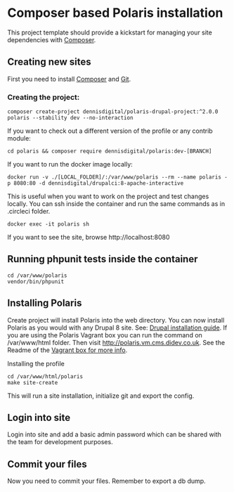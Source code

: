 # Composer based Polaris installation

This project template should provide a kickstart for managing your site dependencies with [Composer](https://getcomposer.org/).

## Creating new sites

First you need to install [Composer](https://getcomposer.org/doc/00-intro.md#installation-linux-unix-osx) and [Git](https://git-scm.com).

### Creating the project:

```
composer create-project dennisdigital/polaris-drupal-project:^2.0.0 polaris --stability dev --no-interaction
```

If you want to check out a different version of the profile or any contrib module:

```
cd polaris && composer require dennisdigital/polaris:dev-[BRANCH]
```

If you want to run the docker image locally:

```
docker run -v ./[LOCAL_FOLDER]/:/var/www/polaris --rm --name polaris -p 8080:80 -d dennisdigital/drupalci:8-apache-interactive
```
This is useful when you want to work on the project and test changes locally. You can ssh inside the container and run the same commands
as in .circleci folder.

```
docker exec -it polaris sh
```

If you want to see the site, browse http://localhost:8080

## Running phpunit tests inside the container
```
cd /var/www/polaris
vendor/bin/phpunit
```

## Installing Polaris

Create project will install Polaris into the web directory. You can now install Polaris as you would with any Drupal 8 site. See: [Drupal installation guide](https://www.drupal.org/node/1839310).
If you are using the Polaris Vagrant box you can run the command on /var/www/html folder. Then visit http://polaris.vm.cms.didev.co.uk.
See the Readme of the [Vagrant box for more info](https://github.com/dennisinteractive/polaris-ansible).

Installing the profile
```
cd /var/www/html/polaris
make site-create
```

This will run a site installation, initialize git and export the config.

## Login into site

Login into site and add a basic admin password which can be shared with the team for development purposes.

## Commit your files

Now you need to commit your files. Remember to export a db dump.

